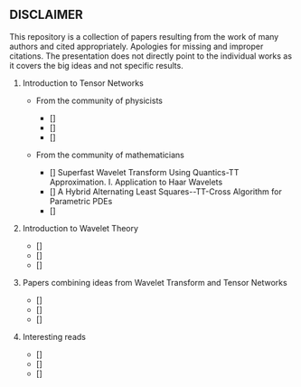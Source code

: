 **DISCLAIMER** 
--------------

This repository is a collection of papers resulting from the work of many authors and cited appropriately. Apologies for missing and improper citations. The presentation does not directly point to the individual works as it covers the big ideas and not specific results.

 1. Introduction to Tensor Networks
    - From the community of physicists
        - []
        - []
        - []

    - From the community of mathematicians
        - [] Superfast Wavelet Transform Using Quantics-TT Approximation. I. Application to Haar Wavelets
        - [] A Hybrid Alternating Least Squares--TT-Cross Algorithm for Parametric PDEs
        - []
    
2. Introduction to Wavelet Theory
    - []
    - []
    - []

3. Papers combining ideas from Wavelet Transform and Tensor Networks
    - []
    - []
    - []

4. Interesting reads
    - []
    - []
    - []